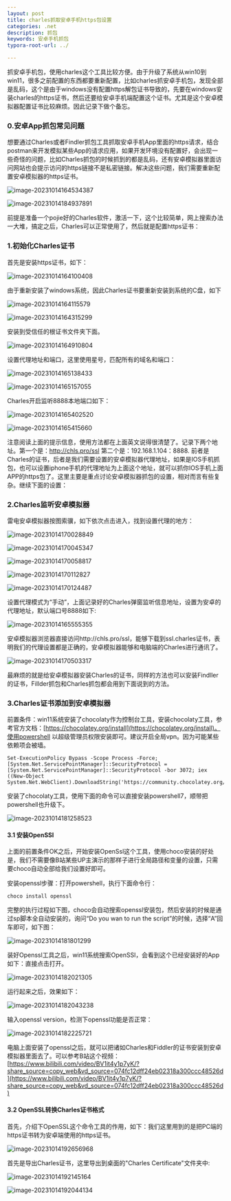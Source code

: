 ```yaml
---
layout: post
title: charles抓取安卓手机https包设置
categories: .net
description: 抓包
keywords: 安卓手机抓包
typora-root-url: ../

---
```


抓安卓手机包，使用charles这个工具比较方便。由于升级了系统从win10到win11，很多之前配置的东西都要重新配置，比如charles抓安卓手机包，发现全部是乱码，这个是由于windows没有配置https解包证书导致的，先要在windows安装charles的https证书，然后还要给安卓手机端配置这个证书。尤其是这个安卓模拟器配置证书比较麻烦。因此记录下做个备忘。

### 0.安卓App抓包常见问题

想要通过Charles或者Findler抓包工具抓取安卓手机App里面的https请求，结合postman来开发模拟某些App的请求应用，如果开发环境没有配置好，会出现一些奇怪的问题，比如Charles抓包的时候抓到的都是乱码，还有安卓模拟器里面访问网站也会提示访问的https链接不是私密链接。解决这些问题，我们需要重新配置安卓模拟器的https证书。

![image-20231014164534387](/images/posts/image-20231014164534387.png)

![image-20231014184937891](/images/posts/image-20231014184937891.png)



前提是准备一个pojie好的Charles软件，激活一下，这个比较简单，网上搜索办法一大堆，搞定之后，Charles可以正常使用了，然后就是配置https证书：

### 1.初始化Charles证书

首先是安装https证书，如下：

![image-20231014164100408](/images/posts/image-20231014164100408.png)

由于重新安装了windows系统，因此Charles证书要重新安装到系统的C盘，如下

![image-20231014164115579](/images/posts/image-20231014164115579.png)

![image-20231014164315299](/images/posts/image-20231014164315299.png)

安装到受信任的根证书文件夹下面。

![image-20231014164910804](/images/posts/image-20231014164910804.png)

设置代理地址和端口，这里使用星号，匹配所有的域名和端口：

![image-20231014165138433](/images/posts/image-20231014165138433.png)

![image-20231014165157055](/images/posts/image-20231014165157055.png)

Charles开启监听8888本地端口如下：

![image-20231014165402520](/images/posts/image-20231014165402520.png)

![image-20231014165415660](/images/posts/image-20231014165415660.png)

注意阅读上面的提示信息，使用方法都在上面英文说得很清楚了。记录下两个地址。第一个是：http://chls.pro/ssl 第二个是：192.168.1.104：8888. 前者是Charles的证书，后者是我们需要设置的安卓模拟器代理地址，如果是IOS手机抓包，也可以设置iphone手机的代理地址为上面这个地址，就可以抓你IOS手机上面APP的https包了。这里主要是重点讨论安卓模拟器抓包的设置，相对而言有些复杂。继续下面的设置：

### 2.Charles监听安卓模拟器

雷电安卓模拟器按图索骥，如下依次点击进入，找到设置代理的地方：

![image-20231014170028849](/images/posts/image-20231014170028849.png)

![image-20231014170045347](/images/posts/image-20231014170045347.png)

![image-20231014170058817](/images/posts/image-20231014170058817.png)

![image-20231014170112827](/images/posts/image-20231014170112827.png)

![image-20231014170124487](/images/posts/image-20231014170124487.png)



设置代理模式为“手动”，上面记录好的Charles弹窗监听信息地址，设置为安卓的代理地址，默认端口号8888如下:



![image-20231014165555355](/images/posts/image-20231014165555355.png)

安卓模拟器浏览器直接访问http://chls.pro/ssl，能够下载到ssl.charles证书，表明我们的代理设置都是正确的，安卓模拟器能够和电脑端的Charles进行通讯了。

![image-20231014170503317](/images/posts/image-20231014170503317.png)

最麻烦的就是给安卓模拟器安装Charles的证书，同样的方法也可以安装Findller的证书，Fillder抓包和Charles抓包都会用到下面说到的方法。

### 3.Charles证书添加到安卓模拟器

前置条件：win11系统安装了chocolaty作为控制台工具，安装chocolaty工具，参考官方文档：[https://chocolatey.org/install](https://chocolatey.org/install)。使用powershell 以超级管理员权限安装即可。建议开启全局vpn。因为可能某些依赖项会被墙。

````shell
Set-ExecutionPolicy Bypass -Scope Process -Force; [System.Net.ServicePointManager]::SecurityProtocol = [System.Net.ServicePointManager]::SecurityProtocol -bor 3072; iex ((New-Object System.Net.WebClient).DownloadString('https://community.chocolatey.org/install.ps1'))
````

安装了chocolaty工具，使用下面的命令可以直接安装powershell7，顺带把powershell也升级下。

![image-20231014181258523](/images/posts/image-20231014181258523.png)

#### 3.1 安装OpenSSl

上面的前置条件OK之后，开始安装OpenSsl这个工具，使用choco安装的好处是，我们不需要像B站某些UP主演示的那样子进行全局路径和变量的设置，只需要choco自动全部给我们设置好即可。

安装openssl步骤：打开powershell，执行下面命令行：

````shell
choco install openssl
````

完整的执行过程如下图，choco会自动搜索openssl安装包，然后安装的时候是通过sp脚本全自动安装的，询问“Do you wan to run the script”的时候，选择“A”回车即可，如下图：

![image-20231014181801299](/images/posts/image-20231014181801299.png)

装好Openssl工具之后，win11系统搜索OpenSSl，会看到这个已经安装好的App如下：直接点击打开。

![image-20231014182021305](/images/posts/image-20231014182021305.png)

运行起来之后，效果如下：

![image-20231014182043238](/images/posts/image-20231014182043238.png)

输入openssl version，检测下openssl功能是否正常：

![image-20231014182225721](/images/posts/image-20231014182225721.png)

电脑上面安装了openssl之后，就可以把诸如Charles和Fiddler的证书安装到安卓模拟器里面去了。可以参考B站这个视频：[https://www.bilibili.com/video/BV1it4y1p7yK/?share_source=copy_web&vd_source=074fc12dff24eb02318a300ccc48526d](https://www.bilibili.com/video/BV1it4y1p7yK/?share_source=copy_web&vd_source=074fc12dff24eb02318a300ccc48526d)

#### 3.2 OpenSSL转换Charles证书格式

首先，介绍下OpenSSL这个命令工具的作用，如下：我们这里用到的是把PC端的https证书转为安卓端使用的https证书。

![image-20231014192656968](/images/posts/image-20231014192656968.png)

首先是导出Charles证书，这里导出到桌面的"Charles Certificate"文件夹中:

![image-20231014192145164](/images/posts/image-20231014192145164.png)

![image-20231014192044134](/images/posts/image-20231014192044134.png)





